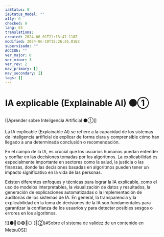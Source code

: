 ```yaml
---
iaStatus: 0
iaStatus_Model: ""
a11y: 0
checked: 0
lang: ES
translations: 
created: 2024-06-01T21:13:47.118Z
modified: 2024-06-10T15:26:26.816Z
supervisado: ""
ACCION: ""
ver_major: 0
ver_minor: 3
ver_rev: 2
nav_primary: []
nav_secondary: []
tags: []
---
```

# IA explicable (Explainable AI) ⚫①

[[Aprender sobre Inteligencia Artificial ⚫①]]

La IA explicable (Explainable AI) se refiere a la capacidad de los sistemas de inteligencia artificial de explicar de forma clara y comprensible cómo han llegado a una determinada conclusión o recomendación. 

En el campo de la IA, es crucial que los usuarios humanos puedan entender y confiar en las decisiones tomadas por los algoritmos. La explicabilidad es especialmente importante en sectores como la salud, la justicia o las finanzas, donde las decisiones basadas en algoritmos pueden tener un impacto significativo en la vida de las personas.

Existen diferentes enfoques y técnicas para lograr la IA explicable, como el uso de modelos interpretables, la visualización de datos y resultados, la generación de explicaciones automatizadas o la implementación de auditorías de los sistemas de IA. En general, la transparencia y la explicabilidad en la toma de decisiones de la IA son fundamentales para garantizar la confianza de los usuarios y para detectar posibles sesgos o errores en los algoritmos.

![[⚫🔴🟡🟢🔵⚪ (🔴②)#Sobre el sistema de validez de un contenido en MetsuOS]]